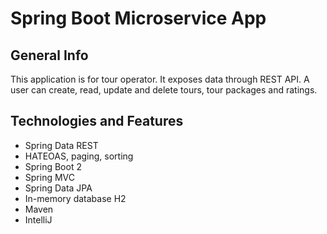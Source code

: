 # Spring Boot Microservice App

## General Info
This application is for tour operator. It exposes data through REST API. A user can create, read, update and delete tours, tour packages and ratings.

## Technologies and Features
* Spring Data REST
* HATEOAS, paging, sorting
* Spring Boot 2
* Spring MVC
* Spring Data JPA
* In-memory database H2
* Maven
* IntelliJ
